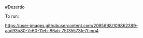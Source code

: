 #Dezertio

To run:







https://user-images.githubusercontent.com/2095698/109862389-aad93b80-7c60-11eb-86ab-75f35573fe7f.mp4
